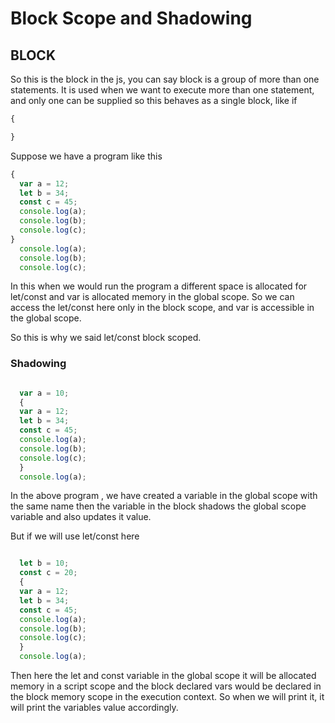 # Block Scope and Shadowing

## BLOCK

So this is the block in the js, you can say block is a group of more than one statements. It is used when we want to execute more than one statement, and only one can be supplied so this behaves as a single block, like if
```js
{

}
```
Suppose we have a program like this

```js
{
  var a = 12;
  let b = 34;
  const c = 45;
  console.log(a);
  console.log(b);
  console.log(c);
}
  console.log(a);
  console.log(b);
  console.log(c);
```

In this when we would run the program a different space is allocated for let/const and var is allocated memory in  the global scope. So we can access the let/const here only in the block scope, and var is accessible in the global scope.

So this is why we said let/const block scoped.

### Shadowing

```js

  var a = 10;
  {
  var a = 12;
  let b = 34;
  const c = 45;
  console.log(a); 
  console.log(b);
  console.log(c);
  }
  console.log(a);
```

In the above program , we have created a variable in the global scope with the same name then the variable in the block shadows the global scope variable and also updates it value.

But if we will use let/const here


```js

  let b = 10;
  const c = 20;
  {
  var a = 12;
  let b = 34;
  const c = 45;
  console.log(a); 
  console.log(b);
  console.log(c);
  }
  console.log(a);
```

Then here the let and const variable in the global scope it will be allocated memory in a script scope and the block declared vars would be declared in the block memory scope in the execution context. So when we will print it, it will print the variables value accordingly.

